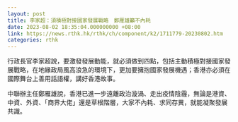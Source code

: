```yaml
---
layout: post
title: 李家超：須積極對接國家發展戰略　鄭雁雄籲不內耗
date: 2023-08-02 18:35:04.000000000 +08:00
link: https://news.rthk.hk/rthk/ch/component/k2/1711779-20230802.htm
categories: rthk
---
```


行政長官李家超說，要激發發展動能，就必須做到四點，包括主動積極對接國家發展戰略，在地緣政局風高浪急的環境下，更加要擁抱國家發展機遇；香港亦必須在國際舞台上善用話語權，講好香港故事。

中聯辦主任鄭雁雄說，香港已進一步遠離政治漩渦、走出疫情陰霾，無論是港資、中資、外資、「商界大佬」還是草根階層，大家不內耗、求同存異，就能凝聚發展共識。
